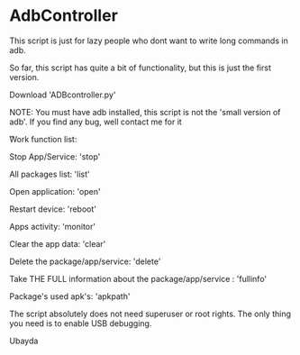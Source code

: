 # AdbController


This script is just for lazy people who dont want to write long commands in adb.

So far, this script has quite a bit of functionality, but this is just the first version.

Download 'ADBcontroller.py'

NOTE: You must have adb installed, this script is not the 'small version of adb'.
If you find any bug, well contact me for it

ًWork function list:

  Stop App/Service: 'stop'
  
  All packages list: 'list'
  
  Open application: 'open'
  
  Restart device: 'reboot' 
  
  Apps activity: 'monitor'
  
  Clear the app data: 'clear'
  
  Delete the package/app/service: 'delete'
  
  Take THE FULL information about the package/app/service : 'fullinfo'
  
  Package's used apk's: 'apkpath' 

The script absolutely does not need superuser or root rights.
The only thing you need is to enable USB debugging.

Ubayda
